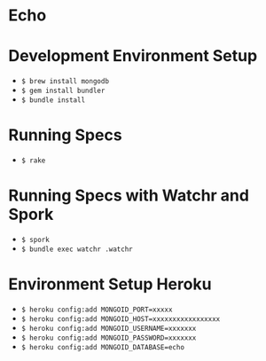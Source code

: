 Echo
====

Development Environment Setup
=============================

* `$ brew install mongodb`
* `$ gem install bundler`
* `$ bundle install`

Running Specs
=============

* `$ rake`

Running Specs with Watchr and Spork
===================================

* `$ spork`
* `$ bundle exec watchr .watchr`

Environment Setup Heroku
========================
* `$ heroku config:add MONGOID_PORT=xxxxx`
* `$ heroku config:add MONGOID_HOST=xxxxxxxxxxxxxxxxx`
* `$ heroku config:add MONGOID_USERNAME=xxxxxxx`
* `$ heroku config:add MONGOID_PASSWORD=xxxxxxx`
* `$ heroku config:add MONGOID_DATABASE=echo`
